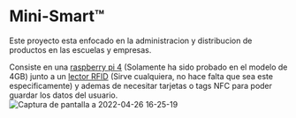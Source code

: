 # Mini-Smart™️
Este proyecto esta enfocado en la administracion y distribucion de productos en las escuelas y empresas.

Consiste en una [raspberry pi 4](https://www.kubii.es/les-cartes-raspberry-pi/2772-nouveau-raspberry-pi-4-modele-b-4gb-kubii-0765756931182.html?src=raspberrypi) (Solamente ha sido probado en el modelo de 4GB) junto a un [lector RFID](https://www.amazon.es/Mifare-Tarjeta-Antena-lector-tarjetas/dp/B06X9PZSQN/ref=sr_1_6?__mk_es_ES=ÅMÅŽÕÑ&crid=JWRUNI69NF3Q&keywords=rc522&qid=1651066055&sprefix=rc+522%2Caps%2C83&sr=8-6) (Sirve cualquiera, no hace falta que sea este especificamente) y ademas de necesitar tarjetas o tags NFC para poder guardar los datos del usuario.
![Captura de pantalla a 2022-04-26 16-25-19](https://user-images.githubusercontent.com/104440867/165322571-ab75bcc8-c726-4eb5-b56b-6f94f6329912.png)
